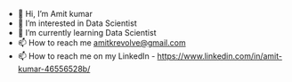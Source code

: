 - 👋 Hi, I’m Amit kumar
- 👀 I’m interested in Data Scientist
- 🌱 I’m currently learning Data Scientist
- 📫 How to reach me amitkrevolve@gmail.com
- 📫 How to reach me on my LinkedIn - https://www.linkedin.com/in/amit-kumar-46556528b/

<!---
justamitkrr/justamitkrr is a ✨ special ✨ repository because its `README.md` (this file) appears on your GitHub profile.
You can click the Preview link to take a look at your changes.
--->
